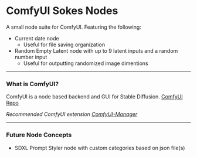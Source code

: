 ComfyUI Sokes Nodes
=======
A small node suite for ComfyUI. Featuring the following:
* Current date node
  * Useful for file saving organization
* Random Empty Latent node with up to 9 latent inputs and a random number input
  * Useful for outputting randomized image dimentions

---

### What is ComfyUI?

ComfyUI is a node based backend and GUI for Stable Diffusion.
[ComfyUI Repo](https://github.com/comfyanonymous/ComfyUI)

*Recommended ComfyUI extension [ComfyUI-Manager](https://github.com/ltdrdata/ComfyUI-Manager)*

---

### Future Node Concepts
* SDXL Prompt Styler node with custom categories based on json file(s)
